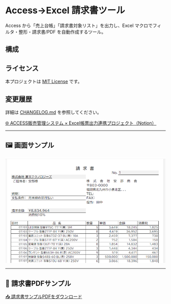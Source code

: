 # Access→Excel 請求書ツール

Access から「売上台帳」「請求書対象リスト」を出力し、Excel マクロでフィルタ・整形・請求書/PDF を自動作成するツール。

## 構成

## ライセンス
本プロジェクトは [MIT License](./LICENSE) です。

## 変更履歴
詳細は [CHANGELOG.md](./CHANGELOG.md) を参照してください。

[🌐 ACCESS販売管理システム × Excel帳票出力連携プロジェクト（Notion）](https://wide-motion-2bc.notion.site/ACCESS-Excel-24ff5bb7aaa280f59b72d7081825b876?pvs=4)

---

## 🖼 画面サンプル
![請求書サンプル](docs/invoice_readme_sample.png)

---

## 📄 請求書PDFサンプル
[📥 請求書サンプルPDFをダウンロード](docs/invoice_sample_20250814.pdf)

